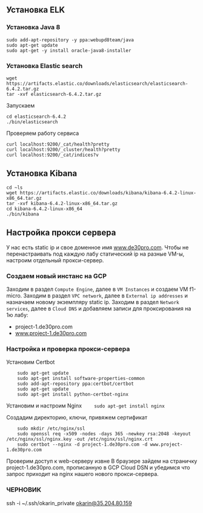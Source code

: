 ## Установка ELK
### Установка Java 8
```
sudo add-apt-repository -y ppa:webupd8team/java
sudo apt-get update
sudo apt-get -y install oracle-java8-installer
```
### Установка Elastic search
```
wget https://artifacts.elastic.co/downloads/elasticsearch/elasticsearch-6.4.2.tar.gz
tar -xvf elasticsearch-6.4.2.tar.gz
```
Запускаем
```
cd elasticsearch-6.4.2
./bin/elasticsearch
```

Проверяем работу сервиса
```
curl localhost:9200/_cat/health?pretty
curl localhost:9200/_cluster/health?pretty
curl localhost:9200/_cat/indices?v
```

## Установка Kibana
```
cd ~ls
wget https://artifacts.elastic.co/downloads/kibana/kibana-6.4.2-linux-x86_64.tar.gz
tar -xvf kibana-6.4.2-linux-x86_64.tar.gz
cd kibana-6.4.2-linux-x86_64
./bin/kibana
```

## Настройка прокси сервера
У нас есть static ip и свое доменное имя www.de30pro.com. Чтобы не перенастраивать под каждую лабу статический ip на разные VM-ы, настроим отдельный прокси-сервер.

### Создаем новый инстанс на GCP
Заходим в раздел `Compute Engine`, далее в `VM Instances` и создаем VM f1-micro.
Заходим в раздел `VPC network`, далее в `External ip addresses` и назначаем новому экземпляру static ip.
Заходим в раздел `Network services`,  далее в `Cloud DNS` и добавляем записи для проксирования на 1ю лабу:
- project-1.de30pro.com
- www.project-1.de30pro.com

### Настройка и проверка прокси-сервера
Установим Certbot
```
    sudo apt-get update
    sudo apt-get install software-properties-common
    sudo add-apt-repository ppa:certbot/certbot
    sudo apt-get update
    sudo apt-get install python-certbot-nginx
```

Установим и настроим Nginx
```    sudo apt-get install nginx```

Создадим директорию, ключи, привяжем сертификат
```
    sudo mkdir /etc/nginx/ssl
    sudo openssl req -x509 -nodes -days 365 -newkey rsa:2048 -keyout /etc/nginx/ssl/nginx.key -out /etc/nginx/ssl/nginx.crt
    sudo certbot --nginx -d project-1.de30pro.com -d www.project-1.de30pro.com
```

Проверим доступ к web-серверу извне
В браузере зайдем на страничку project-1.de30pro.com, прописанную в GCP Cloud DSN и убедимся что запрос приходит на nginx нашего нового прокси-сервера.

### ЧЕРНОВИК

ssh -i ~/.ssh/okarin_private okarin@35.204.80.159
